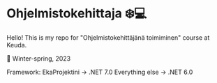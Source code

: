 # Ohjelmistokehittaja :snowflake::computer:

Hello! This is my repo for "Ohjelmistokehittäjänä toimiminen" course at Keuda. 

:date: Winter-spring, 2023 

Framework:
EkaProjektini -> .NET 7.0
Everything else -> .NET 6.0
